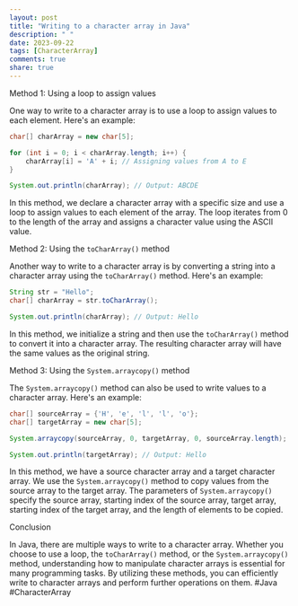 ```yaml
---
layout: post
title: "Writing to a character array in Java"
description: " "
date: 2023-09-22
tags: [CharacterArray]
comments: true
share: true
---
```


Method 1: Using a loop to assign values

One way to write to a character array is to use a loop to assign values to each element. Here's an example:

```java
char[] charArray = new char[5];

for (int i = 0; i < charArray.length; i++) {
    charArray[i] = 'A' + i; // Assigning values from A to E
}

System.out.println(charArray); // Output: ABCDE
```

In this method, we declare a character array with a specific size and use a loop to assign values to each element of the array. The loop iterates from 0 to the length of the array and assigns a character value using the ASCII value.

Method 2: Using the `toCharArray()` method

Another way to write to a character array is by converting a string into a character array using the `toCharArray()` method. Here's an example:

```java
String str = "Hello";
char[] charArray = str.toCharArray();

System.out.println(charArray); // Output: Hello
```

In this method, we initialize a string and then use the `toCharArray()` method to convert it into a character array. The resulting character array will have the same values as the original string.

Method 3: Using the `System.arraycopy()` method

The `System.arraycopy()` method can also be used to write values to a character array. Here's an example:

```java
char[] sourceArray = {'H', 'e', 'l', 'l', 'o'};
char[] targetArray = new char[5];

System.arraycopy(sourceArray, 0, targetArray, 0, sourceArray.length);

System.out.println(targetArray); // Output: Hello
```

In this method, we have a source character array and a target character array. We use the `System.arraycopy()` method to copy values from the source array to the target array. The parameters of `System.arraycopy()` specify the source array, starting index of the source array, target array, starting index of the target array, and the length of elements to be copied.

Conclusion

In Java, there are multiple ways to write to a character array. Whether you choose to use a loop, the `toCharArray()` method, or the `System.arraycopy()` method, understanding how to manipulate character arrays is essential for many programming tasks. By utilizing these methods, you can efficiently write to character arrays and perform further operations on them. #Java #CharacterArray